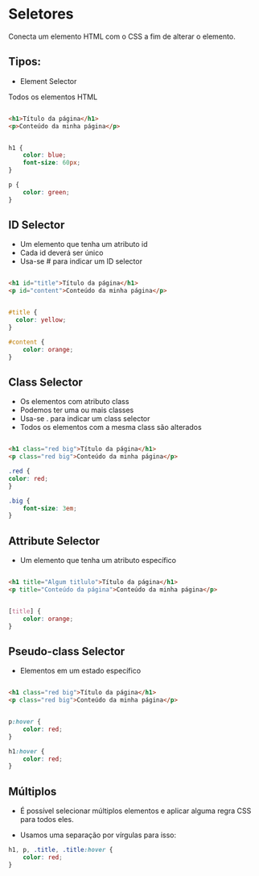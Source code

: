 # Seletores

Conecta um elemento HTML com o CSS a fim de alterar o elemento.

## Tipos:

- Element Selector

Todos os elementos HTML

```HTML

<h1>Título da página</h1>
<p>Conteúdo da minha página</p>
```
``` CSS

h1 {
	color: blue;
	font-size: 60px;
}

p {
	color: green;
}
```

## ID Selector

- Um elemento que tenha um atributo id
- Cada id deverá ser único
- Usa-se # para indicar um ID selector


``` HTML

<h1 id="title">Título da página</h1>
<p id="content">Conteúdo da minha página</p>
``` 
``` CSS

#title {
  color: yellow;
}

#content {
	color: orange;
}
```

## Class Selector

- Os elementos com atributo class
- Podemos ter uma ou mais classes
- Usa-se . para indicar um class selector
- Todos os elementos com a mesma class são alterados
``` HTML

<h1 class="red big">Título da página</h1>
<p class="red big">Conteúdo da minha página</p>
```

``` CSS	
.red {
color: red;
}

.big {
	font-size: 3em;
}
```

## Attribute Selector

- Um elemento que tenha um atributo específico

``` HTML

<h1 title="Algum titlulo">Título da página</h1>
<p title="Conteúdo da página">Conteúdo da minha página</p>
```

``` CSS

[title] {
	color: orange;
}
```

## Pseudo-class Selector

- Elementos em um estado específico
``` HTML

<h1 class="red big">Título da página</h1>
<p class="red big">Conteúdo da minha página</p>
```

``` CSS

p:hover {
	color: red;
}

h1:hover {
	color: red;
}
```	
## Múltiplos

- É possível selecionar múltiplos elementos e aplicar alguma regra CSS para todos eles.

- Usamos uma separação por vírgulas para isso:

``` CSS
h1, p, .title, .title:hover {
	color: red;
}
```	